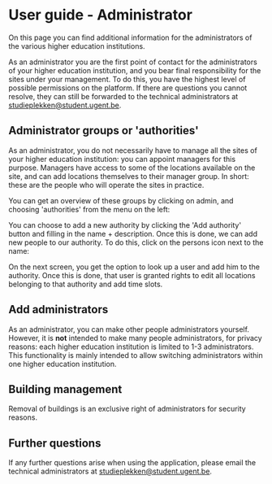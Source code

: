 # User guide - Administrator

On this page you can find additional information for the administrators of the various higher education institutions.

As an administrator you are the first point of contact for the administrators of your higher education institution, and you bear final responsibility for the sites under your management. To do this, you have the highest level of possible permissions on the platform. If there are questions you cannot resolve, they can still be forwarded to the technical administrators at studieplekken@student.ugent.be.

## Administrator groups or 'authorities'

As an administrator, you do not necessarily have to manage all the sites of your higher education institution: you can appoint managers for this purpose. Managers have access to some of the locations available on the site, and can add locations themselves to their manager group. In short: these are the people who will operate the sites in practice.

You can get an overview of these groups by clicking on admin, and choosing 'authorities' from the menu on the left:

You can choose to add a new authority by clicking the 'Add authority' button and filling in the name + description. Once this is done, we can add new people to our authority. To do this, click on the persons icon next to the name:

On the next screen, you get the option to look up a user and add him to the authority. Once this is done, that user is granted rights to edit all locations belonging to that authority and add time slots.

## Add administrators

As an administrator, you can make other people administrators yourself. However, it is **not** intended to make many people administrators, for privacy reasons: each higher education institution is limited to 1-3 administrators. This functionality is mainly intended to allow switching administrators within one higher education institution.

## Building management

Removal of buildings is an exclusive right of administrators for security reasons.

## Further questions

If any further questions arise when using the application, please email the technical administrators at studieplekken@student.ugent.be.
